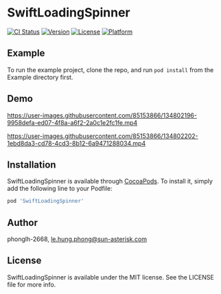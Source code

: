# SwiftLoadingSpinner

[![CI Status](https://img.shields.io/travis/phonglh-2668/SwiftLoadingSpinner.svg?style=flat)](https://travis-ci.org/phonglh-2668/SwiftLoadingSpinner)
[![Version](https://img.shields.io/cocoapods/v/SwiftLoadingSpinner.svg?style=flat)](https://cocoapods.org/pods/SwiftLoadingSpinner)
[![License](https://img.shields.io/cocoapods/l/SwiftLoadingSpinner.svg?style=flat)](https://cocoapods.org/pods/SwiftLoadingSpinner)
[![Platform](https://img.shields.io/cocoapods/p/SwiftLoadingSpinner.svg?style=flat)](https://cocoapods.org/pods/SwiftLoadingSpinner)

## Example

To run the example project, clone the repo, and run `pod install` from the Example directory first.

## Demo

https://user-images.githubusercontent.com/85153866/134802196-9958defa-ed07-4f8a-a6f2-2a0c1e2fc1fe.mp4

https://user-images.githubusercontent.com/85153866/134802202-1ebd8da3-cd78-4cd3-8b12-6a9471288034.mp4


## Installation

SwiftLoadingSpinner is available through [CocoaPods](https://cocoapods.org). To install
it, simply add the following line to your Podfile:

```ruby
pod 'SwiftLoadingSpinner'
```

## Author

phonglh-2668, le.hung.phong@sun-asterisk.com

## License

SwiftLoadingSpinner is available under the MIT license. See the LICENSE file for more info.

